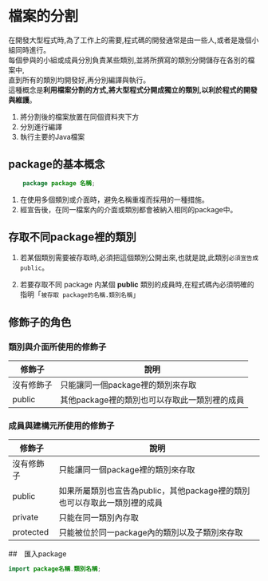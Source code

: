 # 檔案的分割

在開發大型程式時,為了工作上的需要,程式碼的開發通常是由一些人,或者是幾個小組同時進行。  
每個參與的小組或成員分別負責某些類別,並將所撰寫的類別分開儲存在各別的檔案中,  
直到所有的類別均開發好,再分別編譯與執行。  
這種概念是**利用檔案分割的方式,將大型程式分開成獨立的類別,以利於程式的開發與維護**。

1. 將分割後的檔案放置在同個資料夾下方
2. 分別進行編譯
3. 執行主要的Java檔案

## package的基本概念
```java
    package package 名稱;
```

1. 在使用多個類別或介面時，避免名稱重複而採用的一種措施。
2. 經宣告後，在同一檔案內的介面或類別都會被納入相同的package中。


## 存取不同package裡的類別

1. 若某個類別需要被存取時,必須把這個類別公開出來,也就是說,此類別```必須宣告成public```。

2. 若要存取不同 package 内某個 **public** 類別的成員時,在程式碼內必須明確的指明「```被存取 package的名稱.類別名稱```」


## 修飾子的角色

### 類別與介面所使用的修飾子
|修飾子|說明|
|------|----|
|沒有修飾子|只能讓同一個package裡的類別來存取|
|public|其他package裡的類別也可以存取此一類別裡的成員|


### 成員與建構元所使用的修飾子
|修飾子|說明|
|------|----|
|沒有修飾子| 只能讓同一個package裡的類別來存取|
|public|如果所屬類別也宣告為public，其他package裡的類別也可以存取此一類別裡的成員|
|private|只能在同一類別內存取|
|protected|只能被位於同一package內的類別以及子類別來存取|

##　匯入package
```java
import package名稱.類別名稱;
```